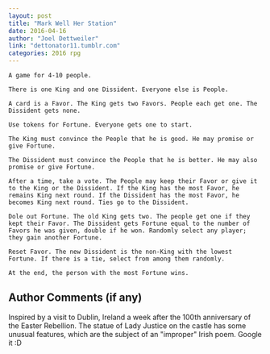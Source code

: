 ```yaml
---
layout: post
title: "Mark Well Her Station"
date: 2016-04-16
author: "Joel Dettweiler"
link: "dettonator11.tumblr.com"
categories: 2016 rpg
---
```

```
A game for 4-10 people.

There is one King and one Dissident. Everyone else is People.

A card is a Favor. The King gets two Favors. People each get one. The Dissident gets none.

Use tokens for Fortune. Everyone gets one to start.

The King must convince the People that he is good. He may promise or give Fortune.

The Dissident must convince the People that he is better. He may also promise or give Fortune.

After a time, take a vote. The People may keep their Favor or give it to the King or the Dissident. If the King has the most Favor, he remains King next round. If the Dissident has the most Favor, he becomes King next round. Ties go to the Dissident.

Dole out Fortune. The old King gets two. The people get one if they kept their Favor. The Dissident gets Fortune equal to the number of Favors he was given, double if he won. Randomly select any player; they gain another Fortune.

Reset Favor. The new Dissident is the non-King with the lowest Fortune. If there is a tie, select from among them randomly.

At the end, the person with the most Fortune wins.
```
## Author Comments (if any)

Inspired by a visit to Dublin, Ireland a week after the 100th anniversary of the Easter Rebellion. The statue of Lady Justice on the castle has some unusual features, which are the subject of an "improper" Irish poem. Google it :D
